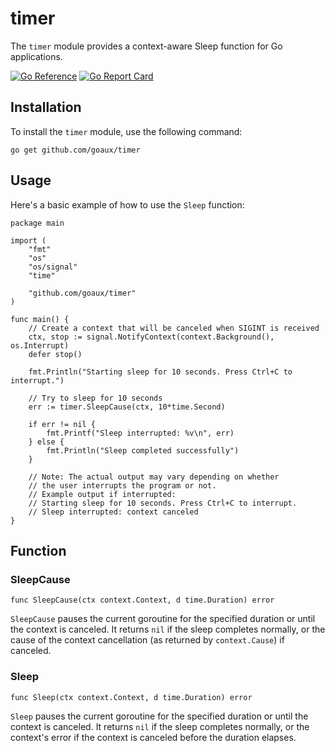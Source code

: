 # timer
The `timer` module provides a context-aware Sleep function for Go applications.

[![Go Reference](https://pkg.go.dev/badge/github.com/goaux/timer.svg)](https://pkg.go.dev/github.com/goaux/timer)
[![Go Report Card](https://goreportcard.com/badge/github.com/goaux/timer)](https://goreportcard.com/report/github.com/goaux/timer)

## Installation

To install the `timer` module, use the following command:

    go get github.com/goaux/timer

## Usage

Here's a basic example of how to use the `Sleep` function:

    package main

    import (
        "fmt"
        "os"
        "os/signal"
        "time"

        "github.com/goaux/timer"
    )

    func main() {
        // Create a context that will be canceled when SIGINT is received
        ctx, stop := signal.NotifyContext(context.Background(), os.Interrupt)
        defer stop()

        fmt.Println("Starting sleep for 10 seconds. Press Ctrl+C to interrupt.")

        // Try to sleep for 10 seconds
        err := timer.SleepCause(ctx, 10*time.Second)

        if err != nil {
            fmt.Printf("Sleep interrupted: %v\n", err)
        } else {
            fmt.Println("Sleep completed successfully")
        }

        // Note: The actual output may vary depending on whether 
        // the user interrupts the program or not.
        // Example output if interrupted:
        // Starting sleep for 10 seconds. Press Ctrl+C to interrupt.
        // Sleep interrupted: context canceled
    }

## Function

### SleepCause

    func SleepCause(ctx context.Context, d time.Duration) error

`SleepCause` pauses the current goroutine for the specified duration or until the context is canceled.
It returns `nil` if the sleep completes normally, or the cause of the context cancellation (as returned by `context.Cause`) if canceled.

### Sleep

    func Sleep(ctx context.Context, d time.Duration) error

`Sleep` pauses the current goroutine for the specified duration or until the context is canceled.
It returns `nil` if the sleep completes normally, or the context's error if the context is canceled before the duration elapses.
